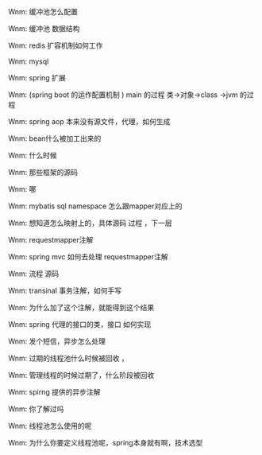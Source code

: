 Wnm:
缓冲池怎么配置

Wnm:
缓冲池 数据结构 

Wnm:
redis 扩容机制如何工作

Wnm:
mysql

Wnm:
spring 扩展

Wnm:
(spring boot 的运作配置机制 )  main 的过程  类->对象->class ->jvm 的过程

Wnm:
spring aop 本来没有源文件，代理，如何生成

Wnm:
bean什么被加工出来的

Wnm:
什么时候

Wnm:
那些框架的源码

Wnm:
哪

Wnm:
mybatis sql namespace 怎么跟mapper对应上的

Wnm:
想知道怎么映射上的，具体源码 过程 ，下一层

Wnm:
requestmapper注解

Wnm:
spring mvc 如何去处理 requestmapper注解

Wnm:
流程 源码

Wnm:
transinal 事务注解，如何手写

Wnm:
为什么加了这个注解，就能得到这个结果

Wnm:
spring  代理的接口的类，接口 如何实现

Wnm:
发个短信，异步怎么处理

Wnm:
过期的线程池什么时候被回收 ，

Wnm:
管理线程的时候过期了，什么阶段被回收

Wnm:
spirng 提供的异步注解

Wnm:
你了解过吗

Wnm:
线程池怎么使用的呢

Wnm:
为什么你要定义线程池呢，spring本身就有啊，技术选型